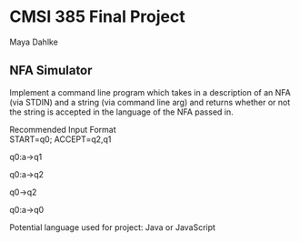 # CMSI 385 Final Project
Maya Dahlke

## NFA Simulator
Implement a command line program which takes in a description of an NFA (via STDIN) and a string (via command line arg) and returns whether or not the string is accepted in the language of the NFA passed in.  

Recommended Input Format    
START=q0; ACCEPT=q2,q1

q0:a->q1

q0:a->q2

q0->q2

q0:a->q0

Potential language used for project: Java or JavaScript
